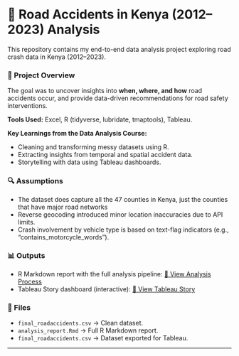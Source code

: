 # 🚦 Road Accidents in Kenya (2012–2023) Analysis  

This repository contains my end-to-end data analysis project exploring road crash data in Kenya (2012–2023).  

### 📌 Project Overview  
The goal was to uncover insights into **when, where, and how** road accidents occur, and provide data-driven recommendations for road safety interventions.  

**Tools Used:** Excel, R (tidyverse, lubridate, tmaptools), Tableau.  

**Key Learnings from the Data Analysis Course:**  
- Cleaning and transforming messy datasets using R.  
- Extracting insights from temporal and spatial accident data.  
- Storytelling with data using Tableau dashboards.  

### 🔍 Assumptions  
- The dataset does capture all the 47 counties in Kenya, just the counties that have major road networks  
- Reverse geocoding introduced minor location inaccuracies due to API limits.  
- Crash involvement by vehicle type is based on text-flag indicators (e.g., “contains_motorcycle_words”).  

### 📊 Outputs  
- R Markdown report with the full analysis pipeline: [🔗 View Analysis Process](ReportAnalysis.pdf)  
- Tableau Story dashboard (interactive): [🔗 View Tableau Story](https://public.tableau.com/shared/TFKJT44G2?:display_count=n&:origin=viz_share_link)  

### 📂 Files  
- `final_roadaccidents.csv` → Clean dataset.  
- `analysis_report.Rmd` → Full R Markdown report.  
- `final_roadaccidents.csv` → Dataset exported for Tableau.  

---

